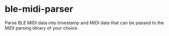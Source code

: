 # ble-midi-parser
Parse BLE MIDI data into timestamp and MIDI data that can be passed to the MIDI parsing library of your choice.
